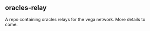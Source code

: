 oracles-relay
-------------

A repo containing oracles relays for the vega network.
More details to come.
